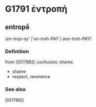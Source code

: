 # G1791 ἐντροπή

## entropḗ

_(en-trop-ay' | en-troh-PAY | ane-troh-PAY)_

### Definition

from [[G1788]]; confusion; shame.

- shame
- respect, reverence

### See also

[[G1788]]

